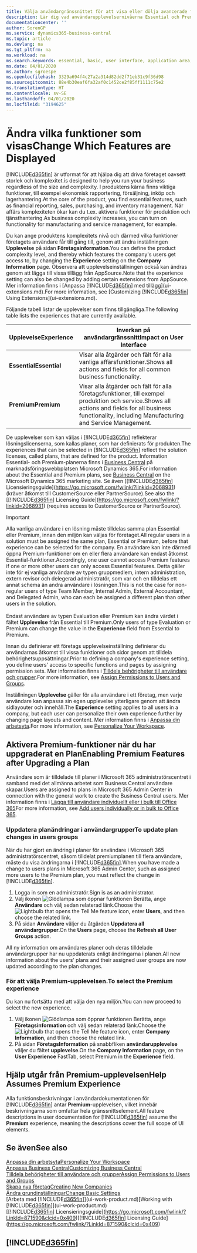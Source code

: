 ```yaml
---
title: Välja användargränssnittet för att visa eller dölja avancerade funktioner | Microsoft Docs
description: Lär dig vad användarupplevelsernivåerna Essential och Premium betyder för användargränssnitt, moduler och ditt företag.
documentationcenter: ''
author: SorenGP
ms.service: dynamics365-business-central
ms.topic: article
ms.devlang: na
ms.tgt_pltfrm: na
ms.workload: na
ms.search.keywords: essential, basic, user interface, application area, experience
ms.date: 04/01/2020
ms.author: sgroespe
ms.openlocfilehash: 3329a694f4c27a2a314d82dd2f71eb31c9f36d98
ms.sourcegitcommit: 88e4b30eaf6fa32af0c1452ce2f85ff1111c75e2
ms.translationtype: HT
ms.contentlocale: sv-SE
ms.lasthandoff: 04/01/2020
ms.locfileid: "3194625"
---
```

# <a name="change-which-features-are-displayed"></a><span data-ttu-id="79f6b-103">Ändra vilka funktioner som visas</span><span class="sxs-lookup"><span data-stu-id="79f6b-103">Change Which Features are Displayed</span></span>
[!INCLUDE[d365fin](includes/d365fin_md.md)] <span data-ttu-id="79f6b-104">är utformat för att hjälpa dig att driva företaget oavsett storlek och komplexitet.</span><span class="sxs-lookup"><span data-stu-id="79f6b-104">is designed to help you run your business regardless of the size and complexity.</span></span> <span data-ttu-id="79f6b-105">I produktens kärna finns viktiga funktioner, till exempel ekonomisk rapportering, försäljning, inköp och lagerhantering.</span><span class="sxs-lookup"><span data-stu-id="79f6b-105">At the core of the product, you find essential features, such as financial reporting, sales, purchasing, and inventory management.</span></span> <span data-ttu-id="79f6b-106">När affärs komplexiteten ökar kan du t.ex. aktivera funktioner för produktion och tjänsthantering.</span><span class="sxs-lookup"><span data-stu-id="79f6b-106">As business complexity increases, you can turn on functionality for manufacturing and service management, for example.</span></span>

<span data-ttu-id="79f6b-107">Du kan ange produktens komplexitets nivå och därmed vilka funktioner företagets användare får till gång till, genom att ändra inställningen **Upplevelse** på sidan **Företagsinformation**.</span><span class="sxs-lookup"><span data-stu-id="79f6b-107">You can define the product complexity level, and thereby which features the company's users get access to, by changing the **Experience** setting on the **Company Information** page.</span></span> <span data-ttu-id="79f6b-108">Observera att upplevelseinställningen också kan ändras genom att lägga till vissa tillägg från AppSource.</span><span class="sxs-lookup"><span data-stu-id="79f6b-108">Note that the experience setting can also be changed by adding certain extensions from AppSource.</span></span> <span data-ttu-id="79f6b-109">Mer information finns i [Anpassa [!INCLUDE[d365fin](includes/d365fin_md.md)] med tillägg](ui-extensions.md).</span><span class="sxs-lookup"><span data-stu-id="79f6b-109">For more information, see [Customizing [!INCLUDE[d365fin](includes/d365fin_md.md)] Using Extensions](ui-extensions.md).</span></span>

<span data-ttu-id="79f6b-110">Följande tabell listar de upplevelser som finns tillgängliga.</span><span class="sxs-lookup"><span data-stu-id="79f6b-110">The following table lists the experiences that are currently available.</span></span>

| <span data-ttu-id="79f6b-111">Upplevelse</span><span class="sxs-lookup"><span data-stu-id="79f6b-111">Experience</span></span> | <span data-ttu-id="79f6b-112">Inverkan på användargränssnitt</span><span class="sxs-lookup"><span data-stu-id="79f6b-112">Impact on User Interface</span></span> |
| --- | --- |
| <span data-ttu-id="79f6b-113">**Essential**</span><span class="sxs-lookup"><span data-stu-id="79f6b-113">**Essential**</span></span> |<span data-ttu-id="79f6b-114">Visar alla åtgärder och fält för alla vanliga affärsfunktioner.</span><span class="sxs-lookup"><span data-stu-id="79f6b-114">Shows all actions and fields for all common business functionality.</span></span>|
| <span data-ttu-id="79f6b-115">**Premium**</span><span class="sxs-lookup"><span data-stu-id="79f6b-115">**Premium**</span></span> |<span data-ttu-id="79f6b-116">Visar alla åtgärder och fält för alla företagsfunktioner, till exempel produktion och service.</span><span class="sxs-lookup"><span data-stu-id="79f6b-116">Shows all actions and fields for all business functionality, including Manufacturing and Service Management.</span></span>|

<span data-ttu-id="79f6b-117">De upplevelser som kan väljas i [!INCLUDE[d365fin](includes/d365fin_md.md)] reflekterar lösningslicenserna, som kallas planer, som har definierats för produkten.</span><span class="sxs-lookup"><span data-stu-id="79f6b-117">The experiences that can be selected in [!INCLUDE[d365fin](includes/d365fin_md.md)] reflect the solution licenses, called plans, that are defined for the product.</span></span> <span data-ttu-id="79f6b-118">Information Essential- och Premium-planerna finns i [Business Central](https://go.microsoft.com/fwlink/?linkid=870242) på marknadsföringswebbplatsen Microsoft Dynamics 365.</span><span class="sxs-lookup"><span data-stu-id="79f6b-118">For information about the Essential and Premium plans, see [Business Central](https://go.microsoft.com/fwlink/?linkid=870242) on the Microsoft Dynamics 365 marketing site.</span></span> <span data-ttu-id="79f6b-119">Se även [[!INCLUDE[d365fin](includes/d365fin_md.md)] Licensieringsguide](https://go.microsoft.com/fwlink/?linkid=2068931) (kräver åtkomst till CustomerSource eller PartnerSource).</span><span class="sxs-lookup"><span data-stu-id="79f6b-119">See also the [[!INCLUDE[d365fin](includes/d365fin_md.md)] Licensing Guide](https://go.microsoft.com/fwlink/?linkid=2068931) (requires access to CustomerSource or PartnerSource).</span></span>

> [!IMPORTANT]  
> <span data-ttu-id="79f6b-120">Alla vanliga användare i en lösning måste tilldelas samma plan Essential eller Premium, innan den miljön kan väljas för företaget.</span><span class="sxs-lookup"><span data-stu-id="79f6b-120">All regular users in a solution must be assigned the same plan, Essential or Premium, before that experience can be selected for the company.</span></span> <span data-ttu-id="79f6b-121">En användare kan inte därmed öppna Premium-funktioner om en eller flera användare kan endast åtkomst Essential-funktioner.</span><span class="sxs-lookup"><span data-stu-id="79f6b-121">Accordingly, one user cannot access Premium features if one or more other users can only access Essential features.</span></span> <span data-ttu-id="79f6b-122">Detta gäller inte för ej vanliga användare av typen gruppmedlem, intern administration, extern revisor och delegerad administratör, som var och en tilldelas ett annat schema än andra användare i lösningen.</span><span class="sxs-lookup"><span data-stu-id="79f6b-122">This is not the case for non-regular users of type Team Member, Internal Admin, External Accountant, and Delegated Admin, who can each be assigned a different plan than other users in the solution.</span></span><br /><br /> <span data-ttu-id="79f6b-123">Endast användare av typen Evaluation eller Premium kan ändra värdet i fältet **Upplevelse** från Essential till Premium.</span><span class="sxs-lookup"><span data-stu-id="79f6b-123">Only users of type Evaluation or Premium can change the value in the **Experience** field from Essential to Premium.</span></span>

<span data-ttu-id="79f6b-124">Innan du definierar ett företags upplevelseinställning definierar du användarnas åtkomst till vissa funktioner och sidor genom att tilldela behörighetsuppsättningar.</span><span class="sxs-lookup"><span data-stu-id="79f6b-124">Prior to defining a company's experience setting, you define users' access to specific functions and pages by assigning permission sets.</span></span> <span data-ttu-id="79f6b-125">Mer information finns i [Tilldela behörigheter till användare och grupper](ui-define-granular-permissions.md).</span><span class="sxs-lookup"><span data-stu-id="79f6b-125">For more information, see [Assign Permissions to Users and Groups](ui-define-granular-permissions.md).</span></span>

<span data-ttu-id="79f6b-126">Inställningen **Upplevelse** gäller för alla användare i ett företag, men varje användare kan anpassa sin egen upplevelse ytterligare genom att ändra sidlayouter och innehåll.</span><span class="sxs-lookup"><span data-stu-id="79f6b-126">The **Experience** setting applies to all users in a company, but each user can personalize their own experience further by changing page layouts and content.</span></span> <span data-ttu-id="79f6b-127">Mer information finns i [Anpassa din arbetsyta](ui-personalization-user.md).</span><span class="sxs-lookup"><span data-stu-id="79f6b-127">For more information, see [Personalize Your Workspace](ui-personalization-user.md).</span></span>

## <a name="enabling-premium-features-after-upgrading-a-plan"></a><span data-ttu-id="79f6b-128">Aktivera Premium-funktioner när du har uppgraderat en Plan</span><span class="sxs-lookup"><span data-stu-id="79f6b-128">Enabling Premium Features after Upgrading a Plan</span></span>
<span data-ttu-id="79f6b-129">Användare som är tilldelade till planer i Microsoft 365 administratörscentret i samband med det allmänna arbetet som Business Central användare skapar.</span><span class="sxs-lookup"><span data-stu-id="79f6b-129">Users are assigned to plans in Microsoft 365 Admin Center in connection with the general work to create the Business Central users.</span></span> <span data-ttu-id="79f6b-130">Mer information finns i [Lägga till användare individuellt eller i bulk till Office 365](https://support.office.com/article/Add-users-to-Office-365-for-business-435ccec3-09dd-4587-9ebd-2f3cad6bc2bc)</span><span class="sxs-lookup"><span data-stu-id="79f6b-130">For more information, see [Add users individually or in bulk to Office 365](https://support.office.com/article/Add-users-to-Office-365-for-business-435ccec3-09dd-4587-9ebd-2f3cad6bc2bc).</span></span>

### <a name="to-update-plan-changes-in-users-groups"></a><span data-ttu-id="79f6b-131">Uppdatera planändringar i användargrupper</span><span class="sxs-lookup"><span data-stu-id="79f6b-131">To update plan changes in users groups</span></span>
<span data-ttu-id="79f6b-132">När du har gjort en ändring i planer för användare i Microsoft 365 administratörscentret, såsom tilldelat premiumplanen till flera användare, måste du visa ändringarna i [!INCLUDE[d365fin](includes/d365fin_md.md)].</span><span class="sxs-lookup"><span data-stu-id="79f6b-132">When you have made a change to users plans in Microsoft 365 Admin Center, such as assigned more users to the Premium plan, you must reflect the change in [!INCLUDE[d365fin](includes/d365fin_md.md)].</span></span>

1. <span data-ttu-id="79f6b-133">Logga in som en administratör.</span><span class="sxs-lookup"><span data-stu-id="79f6b-133">Sign is as an administrator.</span></span>
2. <span data-ttu-id="79f6b-134">Välj ikonen ![Glödlampa som öppnar funktionen Berätta](media/ui-search/search_small.png "Berätta vad du vill göra"), ange **Användare** och välj sedan relaterad länk.</span><span class="sxs-lookup"><span data-stu-id="79f6b-134">Choose the ![Lightbulb that opens the Tell Me feature](media/ui-search/search_small.png "Tell me what you want to do") icon, enter **Users**, and then choose the related link.</span></span>
3. <span data-ttu-id="79f6b-135">På sidan **Användare** väljer du åtgärden **Uppdatera all användargrupper**.</span><span class="sxs-lookup"><span data-stu-id="79f6b-135">On the **Users** page, choose the **Refresh all User Groups** action.</span></span>

<span data-ttu-id="79f6b-136">All ny information om användares planer och deras tilldelade användargrupper har nu uppdaterats enligt ändringarna i planen.</span><span class="sxs-lookup"><span data-stu-id="79f6b-136">All new information about the users’ plans and their assigned user groups are now updated according to the plan changes.</span></span>

### <a name="to-select-the-premium-experience"></a><span data-ttu-id="79f6b-137">För att välja Premium-upplevelsen.</span><span class="sxs-lookup"><span data-stu-id="79f6b-137">To select the Premium experience</span></span>
<span data-ttu-id="79f6b-138">Du kan nu fortsätta med att välja den nya miljön.</span><span class="sxs-lookup"><span data-stu-id="79f6b-138">You can now proceed to select the new experience.</span></span>
1. <span data-ttu-id="79f6b-139">Välj ikonen ![Glödlampa som öppnar funktionen Berätta](media/ui-search/search_small.png "Berätta vad du vill göra"), ange **Företagsinformation** och välj sedan relaterad länk.</span><span class="sxs-lookup"><span data-stu-id="79f6b-139">Choose the ![Lightbulb that opens the Tell Me feature](media/ui-search/search_small.png "Tell me what you want to do") icon, enter **Company Information**, and then choose the related link.</span></span>
2. <span data-ttu-id="79f6b-140">På sidan **FöretagsInformation** på snabbfliken **användarupplevelse** väljer du fältet **upplevelse**.</span><span class="sxs-lookup"><span data-stu-id="79f6b-140">On the **Company Information** page, on the **User Experience** FastTab, select Premium  in the **Experience** field.</span></span>

## <a name="help-assumes-premium-experience"></a><span data-ttu-id="79f6b-141">Hjälp utgår från Premium-upplevelsen</span><span class="sxs-lookup"><span data-stu-id="79f6b-141">Help Assumes Premium Experience</span></span>
<span data-ttu-id="79f6b-142">Alla funktionsbeskrivningar i användardokumentationen för [!INCLUDE[d365fin](includes/d365fin_md.md)] antar **Premium**-upplevelsen, vilket innebär beskrivningarna som omfattar hela gränssnittselement.</span><span class="sxs-lookup"><span data-stu-id="79f6b-142">All feature descriptions in user documentation for [!INCLUDE[d365fin](includes/d365fin_md.md)] assume the **Premium** experience, meaning the descriptions cover the full scope of UI elements.</span></span>

## <a name="see-also"></a><span data-ttu-id="79f6b-143">Se även</span><span class="sxs-lookup"><span data-stu-id="79f6b-143">See also</span></span>
[<span data-ttu-id="79f6b-144">Anpassa din arbetsyta</span><span class="sxs-lookup"><span data-stu-id="79f6b-144">Personalize Your Workspace</span></span>](ui-personalization-user.md)  
[<span data-ttu-id="79f6b-145">Anpassa Business Central</span><span class="sxs-lookup"><span data-stu-id="79f6b-145">Customizing Business Central</span></span>](ui-customizing-overview.md)  
[<span data-ttu-id="79f6b-146">Tilldela behörigheter till användare och grupper</span><span class="sxs-lookup"><span data-stu-id="79f6b-146">Assign Permissions to Users and Groups</span></span>](ui-define-granular-permissions.md)  
[<span data-ttu-id="79f6b-147">Skapa nya företag</span><span class="sxs-lookup"><span data-stu-id="79f6b-147">Creating New Companies</span></span>](about-new-company.md)  
[<span data-ttu-id="79f6b-148">Ändra grundinställningar</span><span class="sxs-lookup"><span data-stu-id="79f6b-148">Change Basic Settings</span></span>](ui-change-basic-settings.md)  
<span data-ttu-id="79f6b-149">[Arbeta med [!INCLUDE[d365fin](includes/d365fin_md.md)]](ui-work-product.md)</span><span class="sxs-lookup"><span data-stu-id="79f6b-149">[Working with [!INCLUDE[d365fin](includes/d365fin_md.md)]](ui-work-product.md)</span></span>  
<span data-ttu-id="79f6b-150">[[!INCLUDE[d365fin](includes/d365fin_md.md)] Licensieringsguide](https://go.microsoft.com/fwlink/?LinkId=871590&clcid=0x409)</span><span class="sxs-lookup"><span data-stu-id="79f6b-150">[[!INCLUDE[d365fin](includes/d365fin_md.md)] Licensing Guide](https://go.microsoft.com/fwlink/?LinkId=871590&clcid=0x409)</span></span>

## [!INCLUDE[d365fin](includes/free_trial_md.md)]  
